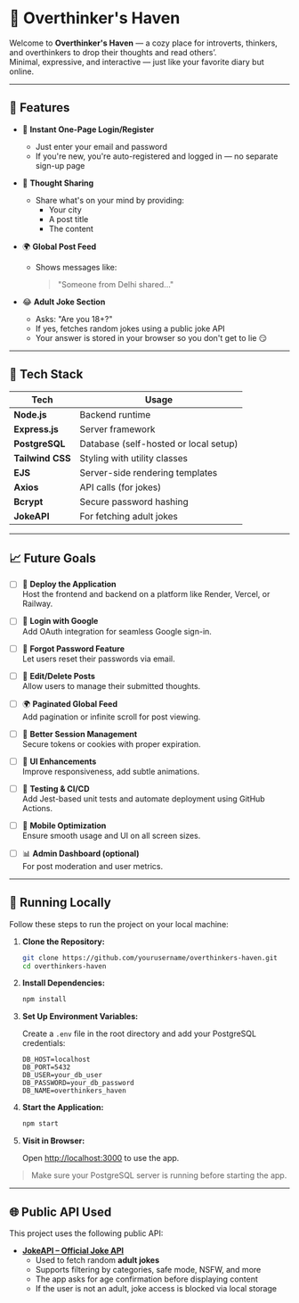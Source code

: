# 🧠 Overthinker's Haven

Welcome to **Overthinker's Haven** — a cozy place for introverts, thinkers, and overthinkers to drop their thoughts and read others’.  
Minimal, expressive, and interactive — just like your favorite diary but online.

---

## 🚀 Features

- 🔐 **Instant One-Page Login/Register**
  - Just enter your email and password
  - If you're new, you're auto-registered and logged in — no separate sign-up page

- 📝 **Thought Sharing**
  - Share what's on your mind by providing:
    - Your city
    - A post title
    - The content

- 🌍 **Global Post Feed**
  - Shows messages like:
    > "Someone from Delhi shared..."

- 😂 **Adult Joke Section**
  - Asks: "Are you 18+?"
  - If yes, fetches random jokes using a public joke API
  - Your answer is stored in your browser so you don't get to lie 😏

---

## 🧰 Tech Stack

| Tech           | Usage                                 |
|----------------|---------------------------------------|
| **Node.js**    | Backend runtime                       |
| **Express.js** | Server framework                      |
| **PostgreSQL** | Database (self-hosted or local setup) |
| **Tailwind CSS** | Styling with utility classes         |
| **EJS**        | Server-side rendering templates       |
| **Axios**      | API calls (for jokes)                 |
| **Bcrypt**     | Secure password hashing               |
| **JokeAPI**    | For fetching adult jokes              |

---

## 📈 Future Goals

- [ ] 🚀 **Deploy the Application**  
  Host the frontend and backend on a platform like Render, Vercel, or Railway.

- [ ] 🔐 **Login with Google**  
  Add OAuth integration for seamless Google sign-in.

- [ ] 🔁 **Forgot Password Feature**  
  Let users reset their passwords via email.

- [ ] 📝 **Edit/Delete Posts**  
  Allow users to manage their submitted thoughts.

- [ ] 🌍 **Paginated Global Feed**  
  Add pagination or infinite scroll for post viewing.

- [ ] 💾 **Better Session Management**  
  Secure tokens or cookies with proper expiration.

- [ ] 🎨 **UI Enhancements**  
  Improve responsiveness, add subtle animations.

- [ ] 🧪 **Testing & CI/CD**  
  Add Jest-based unit tests and automate deployment using GitHub Actions.

- [ ] 📱 **Mobile Optimization**  
  Ensure smooth usage and UI on all screen sizes.

- [ ] 📊 **Admin Dashboard (optional)**  
  For post moderation and user metrics.
---

## 🧪 Running Locally

Follow these steps to run the project on your local machine:

1. **Clone the Repository:**

    ```bash
    git clone https://github.com/yourusername/overthinkers-haven.git
    cd overthinkers-haven
    ```

2. **Install Dependencies:**

    ```bash
    npm install
    ```

3. **Set Up Environment Variables:**

    Create a `.env` file in the root directory and add your PostgreSQL credentials:

    ```env
    DB_HOST=localhost
    DB_PORT=5432
    DB_USER=your_db_user
    DB_PASSWORD=your_db_password
    DB_NAME=overthinkers_haven
    ```

4. **Start the Application:**

    ```bash
    npm start
    ```

5. **Visit in Browser:**

    Open [http://localhost:3000](http://localhost:3000) to use the app.

> Make sure your PostgreSQL server is running before starting the app.
---

## 🌐 Public API Used

This project uses the following public API:

- **[JokeAPI – Official Joke API](https://jokeapi.dev/)**
  - Used to fetch random **adult jokes**
  - Supports filtering by categories, safe mode, NSFW, and more
  - The app asks for age confirmation before displaying content
  - If the user is not an adult, joke access is blocked via local storage
